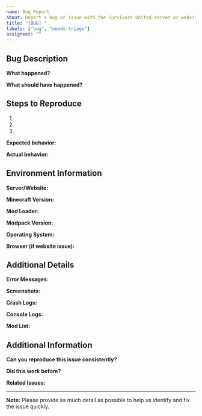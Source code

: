 ```yaml
---
name: Bug Report
about: Report a bug or issue with the Survivors United server or website
title: "[BUG] "
labels: ["bug", "needs-triage"]
assignees: ""
---
```


## Bug Description

**What happened?**
<!-- A clear and concise description of what the bug is -->

**What should have happened?**
<!-- A clear and concise description of what you expected to happen -->

## Steps to Reproduce

1. <!-- First step -->
2. <!-- Second step -->
3. <!-- And so on... -->

**Expected behavior:**
<!-- What you expected to happen -->

**Actual behavior:**
<!-- What actually happened -->

## Environment Information

**Server/Website:**
<!-- Is this a server issue or website issue? -->

**Minecraft Version:**
<!-- What version of Minecraft are you using? -->

**Mod Loader:**
<!-- Fabric, Forge, or vanilla? -->

**Modpack Version:**
<!-- What version of the modpack are you using? -->

**Operating System:**
<!-- Windows, macOS, Linux? -->

**Browser (if website issue):**
<!-- Chrome, Firefox, Safari, Edge? -->

## Additional Details

**Error Messages:**
<!-- Any error messages or crash logs -->

**Screenshots:**
<!-- If applicable, add screenshots to help explain your problem -->

**Crash Logs:**
<!-- If applicable, paste crash logs here -->

**Console Logs:**
<!-- If applicable, paste console logs here -->

**Mod List:**
<!-- List any additional mods you have installed beyond the server modpack -->

## Additional Information

**Can you reproduce this issue consistently?**
<!-- Yes/No - If yes, how often? -->

**Did this work before?**
<!-- Yes/No - If yes, when did it stop working? -->

**Related Issues:**
<!-- Link to any related issues -->

---

**Note:** Please provide as much detail as possible to help us identify and fix the issue quickly. 